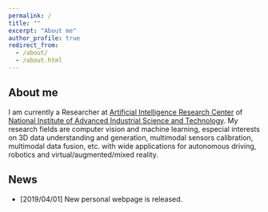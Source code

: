 ```yaml
---
permalink: /
title: ""
excerpt: "About me"
author_profile: true
redirect_from: 
  - /about/
  - /about.html
---
```


## About me

I am currently a Researcher at [Artificial Intelligence Research Center](https://www.airc.aist.go.jp/en/gsrt/) of [National Institute of Advanced Industrial Science and Technology](https://www.aist.go.jp/index_en.html). My research fields are computer vision and machine learning, especial interests on 3D data understanding and generation, multimodal sensors calibration, multimodal data fusion, etc. with wide applications for autonomous driving, robotics and virtual/augmented/mixed reality.

## News
* [2019/04/01] New personal webpage is released. 
